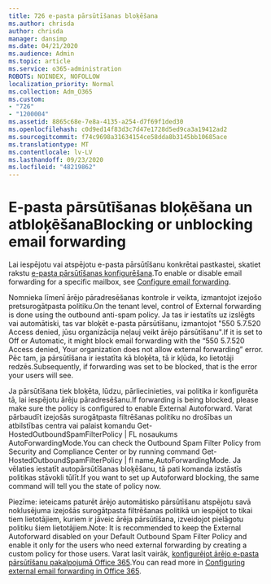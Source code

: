 ```yaml
---
title: 726 e-pasta pārsūtīšanas bloķēšana
ms.author: chrisda
author: chrisda
manager: dansimp
ms.date: 04/21/2020
ms.audience: Admin
ms.topic: article
ms.service: o365-administration
ROBOTS: NOINDEX, NOFOLLOW
localization_priority: Normal
ms.collection: Adm_O365
ms.custom:
- "726"
- "1200004"
ms.assetid: 8865c68e-7e8a-4135-a254-d7f69f1ded30
ms.openlocfilehash: c0d9ed14f83d3c7d47e1728d5ed9ca3a19412ad2
ms.sourcegitcommit: f74c9698a31634154ce58dda8b3145bb10685ace
ms.translationtype: MT
ms.contentlocale: lv-LV
ms.lasthandoff: 09/23/2020
ms.locfileid: "48219862"
---
```

# <a name="blocking-or-unblocking-email-forwarding"></a><span data-ttu-id="b7674-102">E-pasta pārsūtīšanas bloķēšana un atbloķēšana</span><span class="sxs-lookup"><span data-stu-id="b7674-102">Blocking or unblocking email forwarding</span></span>

<span data-ttu-id="b7674-103">Lai iespējotu vai atspējotu e-pasta pārsūtīšanu konkrētai pastkastei, skatiet rakstu [e-pasta pārsūtīšanas konfigurēšana](https://docs.microsoft.com/microsoft-365/admin/email/configure-email-forwarding).</span><span class="sxs-lookup"><span data-stu-id="b7674-103">To enable or disable email forwarding for a specific mailbox, see [Configure email forwarding](https://docs.microsoft.com/microsoft-365/admin/email/configure-email-forwarding).</span></span>

<span data-ttu-id="b7674-104">Nomnieka līmenī ārējo pāradresēšanas kontrole ir veikta, izmantojot izejošo pretsurogātpasta politiku.</span><span class="sxs-lookup"><span data-stu-id="b7674-104">On the tenant level, control of External forwarding is done using the outbound anti-spam policy.</span></span> <span data-ttu-id="b7674-105">Ja tas ir iestatīts uz izslēgts vai automātiski, tas var bloķēt e-pasta pārsūtīšanu, izmantojot "550 5.7.520 Access denied, jūsu organizācija neļauj veikt ārējo pārsūtīšanu".</span><span class="sxs-lookup"><span data-stu-id="b7674-105">If it is set to Off or Automatic, it might block email forwarding with the “550 5.7.520 Access denied, Your organization does not allow external forwarding” error.</span></span> <span data-ttu-id="b7674-106">Pēc tam, ja pārsūtīšana ir iestatīta kā bloķēta, tā ir kļūda, ko lietotāji redzēs.</span><span class="sxs-lookup"><span data-stu-id="b7674-106">Subsequently, if forwarding was set to be blocked, that is the error your users will see.</span></span>

<span data-ttu-id="b7674-107">Ja pārsūtīšana tiek bloķēta, lūdzu, pārliecinieties, vai politika ir konfigurēta tā, lai iespējotu ārēju pāradresēšanu.</span><span class="sxs-lookup"><span data-stu-id="b7674-107">If forwarding is being blocked, please make sure the policy is configured to enable External Autoforward.</span></span> <span data-ttu-id="b7674-108">Varat pārbaudīt izejošās surogātpasta filtrēšanas politiku no drošības un atbilstības centra vai palaist komandu Get-HostedOutboundSpamFilterPolicy | FL nosaukums AutoForwardingMode.</span><span class="sxs-lookup"><span data-stu-id="b7674-108">You can check the Outbound Spam Filter Policy from Security and Compliance Center or by running command Get-HostedOutboundSpamFilterPolicy | fl name,AutoForwardingMode.</span></span> <span data-ttu-id="b7674-109">Ja vēlaties iestatīt autopārsūtīšanas bloķēšanu, tā pati komanda izstāstīs politikas stāvokli tūlīt.</span><span class="sxs-lookup"><span data-stu-id="b7674-109">If you want to set up Autoforward blocking, the same command will tell you the state of policy now.</span></span>

<span data-ttu-id="b7674-110">Piezīme: ieteicams paturēt ārējo automātisko pārsūtīšanu atspējotu savā noklusējuma izejošās surogātpasta filtrēšanas politikā un iespējot to tikai tiem lietotājiem, kuriem ir jāveic ārēja pārsūtīšana, izveidojot pielāgotu politiku šiem lietotājiem.</span><span class="sxs-lookup"><span data-stu-id="b7674-110">Note: It is recommended to keep the External Autoforward disabled on your Default Outbound Spam Filter Policy and enable it only for the users who need external forwarding by creating a custom policy for those users.</span></span> <span data-ttu-id="b7674-111">Varat lasīt vairāk, [konfigurējot ārējo e-pasta pārsūtīšanu pakalpojumā Office 365](https://docs.microsoft.com/microsoft-365/security/office-365-security/external-email-forwarding).</span><span class="sxs-lookup"><span data-stu-id="b7674-111">You can read more in [Configuring external email forwarding in Office 365](https://docs.microsoft.com/microsoft-365/security/office-365-security/external-email-forwarding).</span></span>